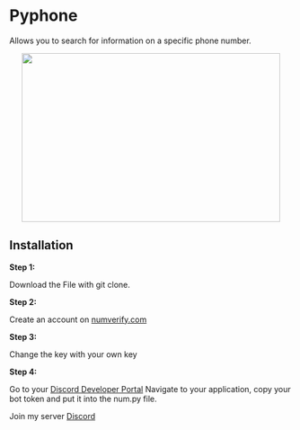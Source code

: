 # Pyphone
Allows you to search for information on a specific phone number.

<p align="center"> <img width="460" height="300" src="https://media.discordapp.net/attachments/787386165828517929/890491043185819678/dc17.PNG"> </p>

## Installation

__Step 1:__

Download the File with git clone.

__Step 2:__

Create an account on [numverify.com](https://numverify.com/)

__Step 3:__

Change the key with your own key

__Step 4:__

Go to your [Discord Developer Portal](https://discord.com/developers/applications)
Navigate to your application, copy your bot token and put it into the num.py file.

Join my server [Discord](https://discord.gg/d7m5zUQrd8)
